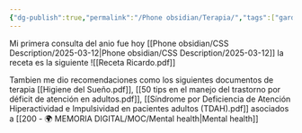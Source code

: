 ```yaml
---
{"dg-publish":true,"permalink":"/Phone obsidian/Terapia/","tags":["gardenEntry"]}
---
```




Mi primera consulta del anio fue hoy [[Phone obsidian/CSS Description/2025-03-12\|Phone obsidian/CSS Description/2025-03-12]] la receta es la siguiente
![[Receta Ricardo.pdf]] 

Tambien me dio recomendaciones como los siguientes documentos de terapia [[Higiene del Sueño.pdf]], [[50 tips en el manejo del trastorno por déficit de atención en adultos.pdf]], [[Síndrome por Deficiencia de Atención  Hiperactividad e Impulsividad en pacientes adultos (TDAH).pdf]] asociados a [[200 - 🌍 MEMORIA DIGITAL/MOC/Mental health\|Mental health]] 
